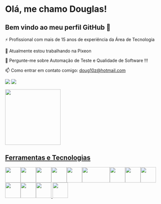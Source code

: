 # Olá, me chamo Douglas! 
## Bem vindo ao meu perfil GitHub 👋

⚡ Profissional com mais de 15 anos de experiência da Área de Tecnologia

🧡 Atualmente estou trabalhando na Pixeon

💬 Pergunte-me sobre Automação de Teste e Qualidade de Software !!!


📫 Como entrar em contato comigo: doug10z@hotmail.com

<a href="https://www.linkedin.com/in/douglas-fabricio/ " target="_blank"><img src="https://img.shields.io/badge/-LinkedIn-%230077B5?style=for-the-badge&logo=linkedin&logoColor=white" target="_blank"></a>   <a href="https://www.instagram.com/douglasfabricio1/?hl=pt-br" target="_blank"><img src="https://img.shields.io/badge/-Instagram-%23E4405F?style=for-the-badge&logo=instagram&logoColor=white" target="_blank"></a>
<div>
<a href="https://github.com/douglasfabricio">
<img height="180em" src="https://github-readme-stats.vercel.app/api?username=douglasfabricio&show_icons=true&theme=dracula&include_all_commits=true&count_private=true"/>
</div>
  
 ## Ferramentas e Tecnologias

<img src="https://cdn.jsdelivr.net/gh/devicons/devicon/icons/azure/azure-original-wordmark.svg" width="50" height="50"/><img src="https://cdn.jsdelivr.net/gh/devicons/devicon/icons/jenkins/jenkins-original.svg" width="50" height="50"/><img src="https://cdn.jsdelivr.net/gh/devicons/devicon/icons/intellij/intellij-original.svg" width="50" height="50"/><img src="https://cdn.jsdelivr.net/gh/devicons/devicon/icons/java/java-original-wordmark.svg" width="50" height="50"/><img src="https://cdn.jsdelivr.net/gh/devicons/devicon/icons/selenium/selenium-original.svg" width="50" height="50"/><img src="https://cdn.jsdelivr.net/gh/devicons/devicon/icons/cucumber/cucumber-plain.svg" width="90" height="50"/><img src="https://cdn.jsdelivr.net/gh/devicons/devicon/icons/vscode/vscode-original-wordmark.svg" width="50" height="50"/><img src="https://cdn.jsdelivr.net/gh/devicons/devicon/icons/javascript/javascript-original.svg" width="50" height="50"/><img src="https://cdn.jsdelivr.net/gh/devicons/devicon/icons/git/git-original.svg" width="50" height="50"/><img src="https://cdn.jsdelivr.net/gh/devicons/devicon/icons/grafana/grafana-original-wordmark.svg" width="50" height="50"/><img src="https://cdn.jsdelivr.net/gh/devicons/devicon/icons/tortoisegit/tortoisegit-original.svg" width="50" height="50"/><img src="https://cdn.jsdelivr.net/gh/devicons/devicon/icons/github/github-original-wordmark.svg" width="50" height="50"/>
<img src="https://cdn.jsdelivr.net/gh/devicons/devicon/icons/docker/docker-original-wordmark.svg" width="50" height="50" />
          
          
  
          
          
          
          
          
          

          
